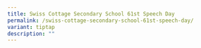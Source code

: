 ```yaml
---
title: Swiss Cottage Secondary School 61st Speech Day
permalink: /swiss-cottage-secondary-school-61st-speech-day/
variant: tiptap
description: ""
---
```

<p></p>